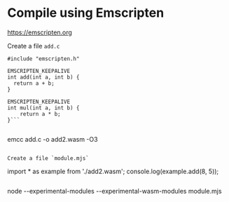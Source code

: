# Compile using Emscripten

https://emscripten.org


Create a file `add.c`

```
#include "emscripten.h"

EMSCRIPTEN_KEEPALIVE
int add(int a, int b) {
  return a + b;
}

EMSCRIPTEN_KEEPALIVE
int mul(int a, int b) {
    return a * b;
}```


```
emcc add.c -o add2.wasm -O3
```

Create a file `module.mjs`

```
import * as example from './add2.wasm';
console.log(example.add(8, 5));
```

```
node --experimental-modules --experimental-wasm-modules module.mjs
```
